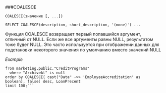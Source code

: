 ###COALESCE

```COALESCE(значение [, ...])```

```SELECT COALESCE(description, short_description, '(none)') ...```

Функция COALESCE возвращает первый попавшийся аргумент, отличный от NULL. Если же все аргументы равны NULL, результатом тоже будет NULL. Это часто используется при отображении данных для подстановки некоторого значения по умолчанию вместо значений NULL

*Example*

```select *,  COALESCE( cast("Data" ->> 'EmployeeAccreditation' as boolean), false) as EmployeeAccreditation, "Data"->> 'LoanPercent' as LoanPrecent
from marketing.public."CreditPrograms"
  where "ArchiveAt" is null
order by COALESCE( cast("Data" ->> 'EmployeeAccreditation' as boolean), false) desc, LoanPrecent
limit 100;```
